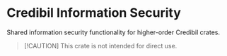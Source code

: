 # Credibil Information Security

Shared information security functionality for higher-order Credibil crates.

> [!CAUTION] This crate is not intended for direct use.
